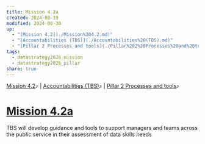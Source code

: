 ```yaml
---
title: Mission 4.2a
created: 2024-08-19
modified: 2024-08-30
up:
  - "[Mission 4.2](./Mission%204.2.md)"
  - "[Accountabilities (TBS)](./Accountabilities%20(TBS).md)"
  - "[Pillar 2 Processes and tools](./Pillar%202%20Processes%20and%20tools.md)"
tags:
  - datastrategy2026_mission
  - datastrategy2026_pillar
share: true
---
```

[Mission 4.2](./Mission%204.2.md)⤴️ | [Accountabilities (TBS)](./Accountabilities%20(TBS).md)⤴️ | [Pillar 2 Processes and tools](./Pillar%202%20Processes%20and%20tools.md)⤴️
# [Mission 4.2a](Mission%204.2a.md)

TBS will develop guidance and tools to support managers and teams across the public service in their assessment of data skills needs
